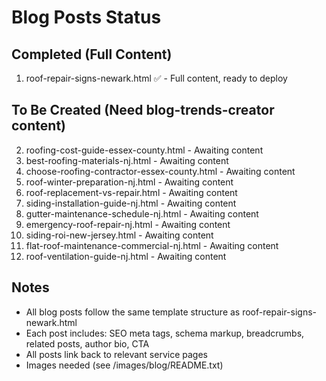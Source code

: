 # Blog Posts Status

## Completed (Full Content)
1. roof-repair-signs-newark.html ✅ - Full content, ready to deploy

## To Be Created (Need blog-trends-creator content)
2. roofing-cost-guide-essex-county.html - Awaiting content
3. best-roofing-materials-nj.html - Awaiting content
4. choose-roofing-contractor-essex-county.html - Awaiting content
5. roof-winter-preparation-nj.html - Awaiting content
6. roof-replacement-vs-repair.html - Awaiting content
7. siding-installation-guide-nj.html - Awaiting content
8. gutter-maintenance-schedule-nj.html - Awaiting content
9. emergency-roof-repair-nj.html - Awaiting content
10. siding-roi-new-jersey.html - Awaiting content
11. flat-roof-maintenance-commercial-nj.html - Awaiting content
12. roof-ventilation-guide-nj.html - Awaiting content

## Notes
- All blog posts follow the same template structure as roof-repair-signs-newark.html
- Each post includes: SEO meta tags, schema markup, breadcrumbs, related posts, author bio, CTA
- All posts link back to relevant service pages
- Images needed (see /images/blog/README.txt)
